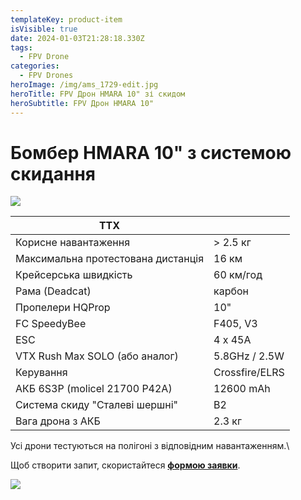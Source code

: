 ```yaml
---
templateKey: product-item
isVisible: true
date: 2024-01-03T21:28:18.330Z
tags:
  - FPV Drone
categories:
  - FPV Drones
heroImage: /img/ams_1729-edit.jpg
heroTitle: FPV Дрон HMARA 10" зі скидом
heroSubtitle: FPV Дрон HMARA 10"
---
```

# Бомбер HMARA 10" з системою скидання

![](/img/ams_1729-edit.jpg)

| **ТТХ**                            |                |
| ---------------------------------- | -------------- |
| Корисне навантаження               | \> 2.5 кг      |
| Максимальна протестована дистанція | 16 км          |
| Крейсерська швидкість              | 60 км/год      |
| ﻿Рама (Deadcat)                    | карбон         |
| Пропелери HQProp                   | 10"            |
| FC SpeedyBee                       | F405, V3       |
| ESC                                | 4 x 45A        |
| VTX Rush Max SOLO  (або аналог)    | 5.8GHz / 2.5W  |
| ﻿Керування                         | Crossfire/ELRS |
| АКБ 6S3P (molicel 21700 P42A)      | 12600 mAh      |
| Система скиду "Cталеві шершні"     | B2             |
| Вага дрона з АКБ                   | 2.3 кг         |

Усі дрони тестуються на полігоні з відповідним навантаженням.\

Щоб створити запит, скористайтеся <a href="https://docs.google.com/forms/d/1TCApMWtctqZN7LEEKFTjVBQc5R3FQGf2tWWAGfGwWSU" target="_blank" rel="noopener noreferrer">**формою заявки**</a>.

![](/img/ams_1735-edit.jpg)